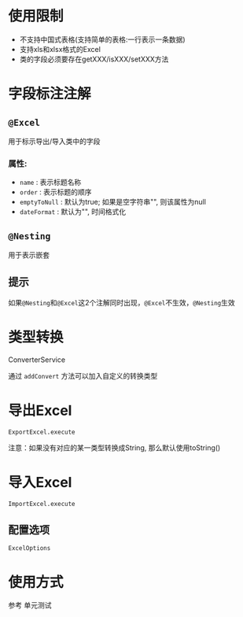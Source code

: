 # 使用限制
- 不支持中国式表格(支持简单的表格:一行表示一条数据)
- 支持xls和xlsx格式的Excel
- 类的字段必须要存在getXXX/isXXX/setXXX方法

# 字段标注注解
## `@Excel` 
用于标示导出/导入类中的字段

### 属性:
- `name` : 表示标题名称
- `order` : 表示标题的顺序
- `emptyToNull` : 默认为true; 如果是空字符串"", 则该属性为null
- `dateFormat` : 默认为"", 时间格式化

## `@Nesting`
用于表示嵌套

## 提示
如果`@Nesting`和`@Excel`这2个注解同时出现，`@Excel`不生效，`@Nesting`生效

# 类型转换
ConverterService

通过 `addConvert` 方法可以加入自定义的转换类型

# 导出Excel
`ExportExcel.execute`

注意：如果没有对应的某一类型转换成String, 那么默认使用toString()
# 导入Excel
`ImportExcel.execute`
## 配置选项 
`ExcelOptions`

# 使用方式
参考 单元测试
